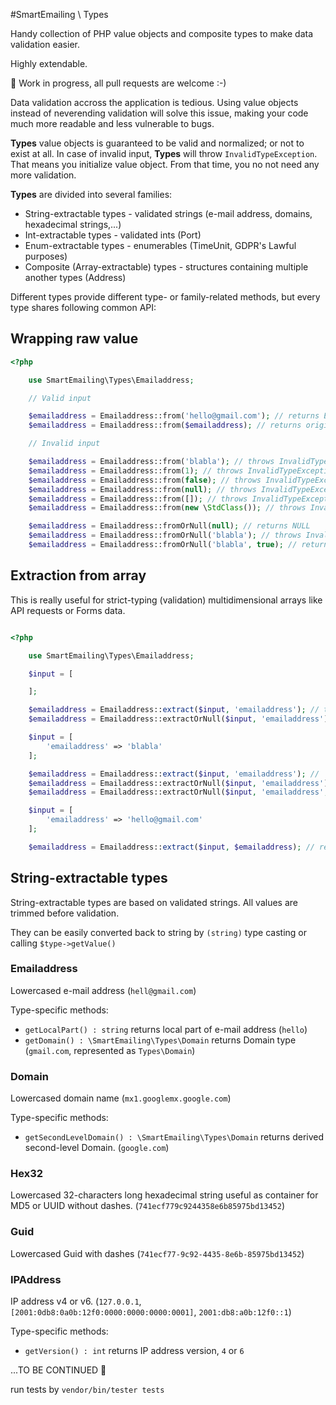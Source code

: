#SmartEmailing \ Types 

Handy collection of PHP value objects and composite types to make data validation easier. 

Highly extendable.

🚧 Work in progress, all pull requests are welcome :-)

Data validation accross the application is tedious. Using value objects instead of neverending validation will solve this issue, making 
your code much more readable and less vulnerable to bugs.

**Types** value objects is guaranteed to be valid and normalized; or not to exist at all. In case of invalid input, **Types** will throw `InvalidTypeException`.
That means you initialize value object. From that time, you no not need any more validation.

**Types** are divided into several families:

- String-extractable types - validated strings (e-mail address, domains, hexadecimal strings,...)
- Int-extractable types - validated ints (Port) 
- Enum-extractable types - enumerables (TimeUnit, GDPR's Lawful purposes)
- Composite (Array-extractable) types - structures containing multiple another types (Address)

Different types provide different type- or family-related methods, but every type shares following common API:

## Wrapping raw value

```php
<?php

	use SmartEmailing\Types\Emailaddress;

	// Valid input

	$emailaddress = Emailaddress::from('hello@gmail.com'); // returns Emailaddress object
	$emailaddress = Emailaddress::from($emailaddress); // returns original $emailaddress

	// Invalid input

	$emailaddress = Emailaddress::from('blabla'); // throws InvalidTypeException
	$emailaddress = Emailaddress::from(1); // throws InvalidTypeException
	$emailaddress = Emailaddress::from(false); // throws InvalidTypeException
	$emailaddress = Emailaddress::from(null); // throws InvalidTypeException
	$emailaddress = Emailaddress::from([]); // throws InvalidTypeException
	$emailaddress = Emailaddress::from(new \StdClass()); // throws InvalidTypeException

	$emailaddress = Emailaddress::fromOrNull(null); // returns NULL
	$emailaddress = Emailaddress::fromOrNull('blabla'); // throws InvalidTypeException
	$emailaddress = Emailaddress::fromOrNull('blabla', true); // returns NULL

```

## Extraction from array

This is really useful for strict-typing (validation) multidimensional arrays like API requests or Forms data.

```php

<?php

	use SmartEmailing\Types\Emailaddress;

	$input = [

	];

	$emailaddress = Emailaddress::extract($input, 'emailaddress'); // throws InvalidTypeException
	$emailaddress = Emailaddress::extractOrNull($input, 'emailaddress'); // returns null

	$input = [
		'emailaddress' => 'blabla'
	];

	$emailaddress = Emailaddress::extract($input, 'emailaddress'); //  throws InvalidTypeException
	$emailaddress = Emailaddress::extractOrNull($input, 'emailaddress'); //  throws InvalidTypeException
	$emailaddress = Emailaddress::extractOrNull($input, 'emailaddress', true); // returns null

	$input = [
		'emailaddress' => 'hello@gmail.com'
	];

	$emailaddress = Emailaddress::extract($input, $emailaddress); // returns Emailaddress object

```

## String-extractable types

String-extractable types are based on validated strings. All values are trimmed before validation.

They can be easily converted back to string by `(string)` type casting or calling `$type->getValue()`

### Emailaddress

Lowercased e-mail address (`hell@gmail.com`)

Type-specific methods:
- `getLocalPart() : string` returns local part of e-mail address (`hello`)
- `getDomain() : \SmartEmailing\Types\Domain` returns Domain type (`gmail.com`, represented as `Types\Domain`)

### Domain

Lowercased domain name (`mx1.googlemx.google.com`)

Type-specific methods:
- `getSecondLevelDomain() : \SmartEmailing\Types\Domain` returns derived second-level Domain. (`google.com`)


### Hex32

Lowercased 32-characters long hexadecimal string useful as container for MD5 or UUID without dashes. (`741ecf779c9244358e6b85975bd13452`)


### Guid

Lowercased Guid with dashes (`741ecf77-9c92-4435-8e6b-85975bd13452`)

### IPAddress

IP address v4 or v6. (`127.0.0.1`, `[2001:0db8:0a0b:12f0:0000:0000:0000:0001]`, `2001:db8:a0b:12f0::1`)

Type-specific methods:
- `getVersion() : int` returns IP address version, `4` or `6`



...TO BE CONTINUED 🚧 

run tests by `vendor/bin/tester tests`
